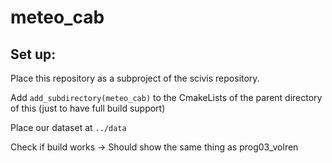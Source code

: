 # meteo_cab


## Set up:
Place this repository as a subproject of the scivis repository.

Add ```add_subdirectory(meteo_cab)``` to the CmakeLists of the parent directory of this 
(just to have full build support)

Place our dataset at ```../data```

Check if build works -> Should show the same thing as prog03_volren